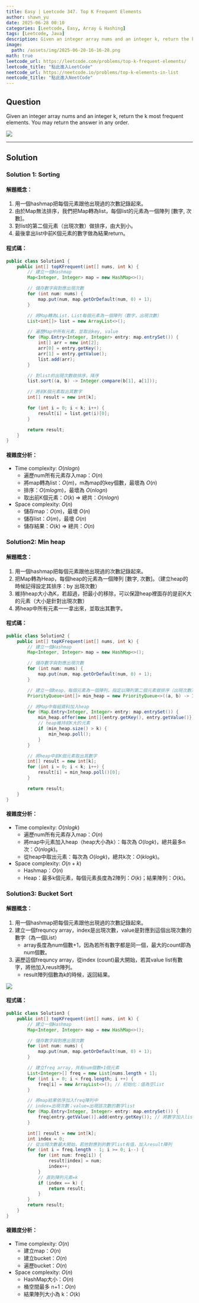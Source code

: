 ```yaml
---
title: Easy | Leetcode 347. Top K Frequent Elements
author: shawn_yu
date: 2025-06-28 00:10 
categories: [Leetcode, Easy, Array & Hashing]
tags: [Leetcode, Java]
description: Given an integer array nums and an integer k, return the k most frequent elements. You may return the answer in any order.
image:
  path: /assets/img/2025-06-20-16-16-28.png
math: true
leetcode_url: https://leetcode.com/problems/top-k-frequent-elements/
leetcode_title: "點此進入LeetCode"
neetcode_url: https://neetcode.io/problems/top-k-elements-in-list
neetcode_title: "點此進入NeetCode"
---
```


## Question

Given an integer array nums and an integer k, return the k most frequent elements. You may return the answer in any order.

![](/assets/img/2025-07-01-12-57-48.jpeg)

---

## Solution

### Solution 1: Sorting

#### 解題概念：

1.  用一個hashmap把每個元素跟他出現過的次數記錄起來。
2.  由於Map無法排序，我們把Map轉為list，每個list的元素為一個陣列 [數字, 次數]。
3.  對list的第二個元素（出現次數）做排序，由大到小。
4.  最後拿出list中前K個元素的數字做為結果return。

#### 程式碼：

```java
public class Solution1 {
    public int[] topKFrequent(int[] nums, int k) {
        // 建立一個Hashmap
        Map<Integer, Integer> map = new HashMap<>();

        // 儲存數字與對應出現次數
        for (int num: nums) {
            map.put(num, map.getOrDefault(num, 0) + 1);
        }

        // 將Map轉為List，List每個元素為一個陣列（數字，出現次數）
        List<int[]> list = new ArrayList<>();

        // 遍歷Map中所有元素，並取出key, value
        for (Map.Entry<Integer, Integer> entry: map.entrySet()) {
            int[] arr = new int[2];
            arr[0] = entry.getKey();
            arr[1] = entry.getValue();
            list.add(arr);
        }

        // 對list的出現次數做排序，降序
        list.sort((a, b) -> Integer.compare(b[1], a[1]));

        // 將前K個元素取出其數字
        int[] result = new int[k];

        for (int i = 0; i < k; i++) {
            result[i] = list.get(i)[0];
        }

        return result;
    }
}

```

#### 複雜度分析：

- Time complexity: $O(n logn)$
    - 遍歷num所有元素存入map：$O(n)$
    -   將map轉為list：$O(m)$，m為map的key個數，最壞為 $O(n)$
    -   排序：$O(m logm)$，最壞為 $O(n logn)$
    -   取出前K個元素：$O(k)$ => 總共：$O(n logn)$
- Space complexity: $O(n)$
    - 儲存map：$O(m)$，最壞 $O(n)$
    - 儲存list：$O(m)$，最壞 $O(n)$
    - 儲存結果：$O(k)$ => 總共：$O(n)$

### Solution2: Min heap

#### 解題概念：

1. 用一個hashmap把每個元素跟他出現過的次數記錄起來。
2. 把Map轉為Heap，每個heap的元素為一個陣列 [數字, 次數]。（建立heap的時候記得設定其排序：by 出現次數）
3. 維持heap大小為K，若超過，把最小的移除，可以保證heap裡面存的是前K大的元素（大小是針對出現次數）
4. 將heap中所有元素一一拿出來，並取出其數字。

#### 程式碼：

``` java
public class Solution2 {
    public int[] topKFrequent(int[] nums, int k) {
        // 建立一個Hashmap
        Map<Integer, Integer> map = new HashMap<>();

        // 儲存數字與對應出現次數
        for (int num: nums) {
            map.put(num, map.getOrDefault(num, 0) + 1);
        }

        // 建立一個heap，每個元素為一個陣列，指定以陣列第二個元素做排序（出現次數）
        PriorityQueue<int[]> min_heap = new PriorityQueue<>((a, b) -> Integer.compare(a[1], b[1]));

        // 將Map中每組資料加入heap
        for (Map.Entry<Integer, Integer> entry: map.entrySet()) {
            min_heap.offer(new int[]{entry.getKey(), entry.getValue()});
            // heap維持前K大的元素
            if (min_heap.size() > k) {
                min_heap.poll();
            }
        }

        // 將heap中前K個元素取出其數字
        int[] result = new int[k];
        for (int i = 0; i < k; i++) {
            result[i] = min_heap.poll()[0];
        }

        return result;
    }
}
```

#### 複雜度分析：

- Time complexity: $O(n logk)$
    - 遍歷num所有元素存入map：$O(n)$
    - 將map中元素加入heap（heap大小為k）：每次為 $O(log k)$，總共最多n次：$O(n logk)$。
    - 從heap中取出元素：每次為 $O(log k)$，總共k次：$O(k logk)$。
- Space complexity: $O(n + k)$
    - Hashmap：$O(n)$
    - Heap：最多k個元素，每個元素長度為2陣列：$O(k)$；結果陣列：$O(k)$。

### Solution3: Bucket Sort

#### 解題概念：

1. 用一個hashmap把每個元素跟他出現過的次數記錄起來。
2. 建立一個frequncy array，index是出現次數，value是對應到這個出現次數的數字（為一個List）
    - array長度為num個數+1，因為若所有數字都是同一個，最大的count即為num個數。
3. 遍歷這個frequncy array，從index (count)最大開始，若其value list有數字，將他加入reuslt陣列。
    - result陣列個數為k的時候，返回結果。  

![](/assets/img/2025-06-28-02-03.png)

#### 程式碼：

``` java
public class Solution3 {
    public int[] topKFrequent(int[] nums, int k) {
        // 建立一個Hashmap
        Map<Integer, Integer> map = new HashMap<>();

        // 儲存數字與對應出現次數
        for (int num: nums) {
            map.put(num, map.getOrDefault(num, 0) + 1);
        }

        // 建立freq array，共有num個數+1個元素
        List<Integer>[] freq = new List[nums.length + 1];
        for (int i = 0; i < freq.length; i ++) {
            freq[i] = new ArrayList<>(); // 初始化：值為空list
        }

        // 將map結果依序加入freq陣列中
        // index=出現次數；value=出現該次數的數字list
        for (Map.Entry<Integer, Integer> entry: map.entrySet()) {
            freq[entry.getValue()].add(entry.getKey()); // 將數字加入list中
        }

        int[] result = new int[k];
        int index = 0;
        // 從出現次數最大開始，若他對應到的數字list有值，加入result陣列
        for (int i = freq.length - 1; i >= 0; i--) {
            for (int num: freq[i]) {
                result[index] = num;
                index++;
            }
            // 直到陣列元素=k
            if (index == k) {
                return result;
            }
        }
        return result;
    }
}
```

#### 複雜度分析：

- Time complexity: $O(n)$
    - 建立map：$O(n)$
    - 建立bucket：$O(n)$
    - 遍歷bucket：$O(n)$
- Space complexity: $O(n)$
    - HashMap大小：$O(n)$
    - 桶空間最多 n+1：$O(n)$
    - 結果陣列大小為 k：$O(k)$